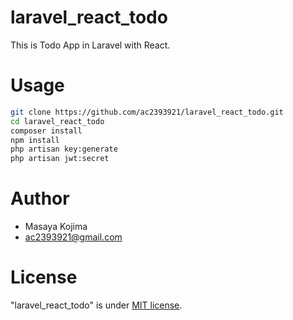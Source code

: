 # laravel_react_todo
 
This is Todo App in Laravel with React.
 
# Usage
 
```bash
git clone https://github.com/ac2393921/laravel_react_todo.git
cd laravel_react_todo
composer install
npm install
php artisan key:generate
php artisan jwt:secret
```
 
# Author
 
* Masaya Kojima
* ac2393921@gmail.com
 
# License
 
"laravel_react_todo" is under [MIT license](https://ja.wikipedia.org/wiki/MIT_License).

